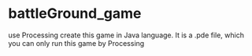# battleGround_game
use Processing create this game in Java language. It is a .pde file, which you can only run this game by Processing 
